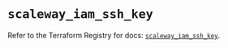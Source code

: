 # `scaleway_iam_ssh_key`

Refer to the Terraform Registry for docs: [`scaleway_iam_ssh_key`](https://registry.terraform.io/providers/scaleway/scaleway/2.49.0/docs/resources/iam_ssh_key).
